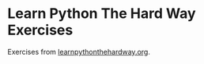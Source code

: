 # Learn Python The Hard Way Exercises

Exercises from [learnpythonthehardway.org](http://learnpythonthehardway.org/).
